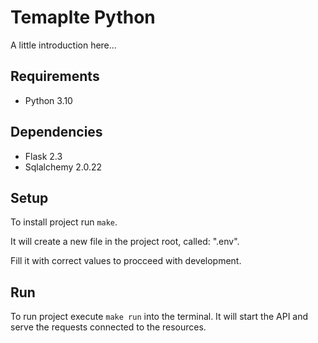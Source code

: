 # Temaplte Python

A little introduction here...

## Requirements

* Python 3.10

## Dependencies

* Flask 2.3
* Sqlalchemy 2.0.22

## Setup

To install project run ```make```.

It will create a new file in the project root, called: ".env".

Fill it with correct values to procceed with development.

## Run

To run project execute ```make run``` into the terminal. It will start the API and serve the requests connected to the resources.
